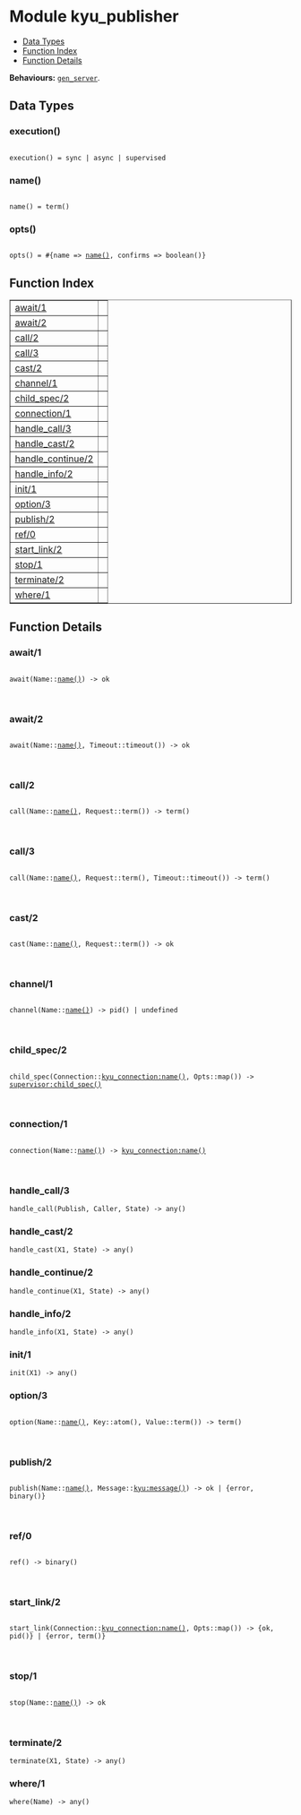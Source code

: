 

# Module kyu_publisher #
* [Data Types](#types)
* [Function Index](#index)
* [Function Details](#functions)

__Behaviours:__ [`gen_server`](gen_server.md).

<a name="types"></a>

## Data Types ##




### <a name="type-execution">execution()</a> ###


<pre><code>
execution() = sync | async | supervised
</code></pre>




### <a name="type-name">name()</a> ###


<pre><code>
name() = term()
</code></pre>




### <a name="type-opts">opts()</a> ###


<pre><code>
opts() = #{name =&gt; <a href="#type-name">name()</a>, confirms =&gt; boolean()}
</code></pre>

<a name="index"></a>

## Function Index ##


<table width="100%" border="1" cellspacing="0" cellpadding="2" summary="function index"><tr><td valign="top"><a href="#await-1">await/1</a></td><td></td></tr><tr><td valign="top"><a href="#await-2">await/2</a></td><td></td></tr><tr><td valign="top"><a href="#call-2">call/2</a></td><td></td></tr><tr><td valign="top"><a href="#call-3">call/3</a></td><td></td></tr><tr><td valign="top"><a href="#cast-2">cast/2</a></td><td></td></tr><tr><td valign="top"><a href="#channel-1">channel/1</a></td><td></td></tr><tr><td valign="top"><a href="#child_spec-2">child_spec/2</a></td><td></td></tr><tr><td valign="top"><a href="#connection-1">connection/1</a></td><td></td></tr><tr><td valign="top"><a href="#handle_call-3">handle_call/3</a></td><td></td></tr><tr><td valign="top"><a href="#handle_cast-2">handle_cast/2</a></td><td></td></tr><tr><td valign="top"><a href="#handle_continue-2">handle_continue/2</a></td><td></td></tr><tr><td valign="top"><a href="#handle_info-2">handle_info/2</a></td><td></td></tr><tr><td valign="top"><a href="#init-1">init/1</a></td><td></td></tr><tr><td valign="top"><a href="#option-3">option/3</a></td><td></td></tr><tr><td valign="top"><a href="#publish-2">publish/2</a></td><td></td></tr><tr><td valign="top"><a href="#ref-0">ref/0</a></td><td></td></tr><tr><td valign="top"><a href="#start_link-2">start_link/2</a></td><td></td></tr><tr><td valign="top"><a href="#stop-1">stop/1</a></td><td></td></tr><tr><td valign="top"><a href="#terminate-2">terminate/2</a></td><td></td></tr><tr><td valign="top"><a href="#where-1">where/1</a></td><td></td></tr></table>


<a name="functions"></a>

## Function Details ##

<a name="await-1"></a>

### await/1 ###

<pre><code>
await(Name::<a href="#type-name">name()</a>) -&gt; ok
</code></pre>
<br />

<a name="await-2"></a>

### await/2 ###

<pre><code>
await(Name::<a href="#type-name">name()</a>, Timeout::timeout()) -&gt; ok
</code></pre>
<br />

<a name="call-2"></a>

### call/2 ###

<pre><code>
call(Name::<a href="#type-name">name()</a>, Request::term()) -&gt; term()
</code></pre>
<br />

<a name="call-3"></a>

### call/3 ###

<pre><code>
call(Name::<a href="#type-name">name()</a>, Request::term(), Timeout::timeout()) -&gt; term()
</code></pre>
<br />

<a name="cast-2"></a>

### cast/2 ###

<pre><code>
cast(Name::<a href="#type-name">name()</a>, Request::term()) -&gt; ok
</code></pre>
<br />

<a name="channel-1"></a>

### channel/1 ###

<pre><code>
channel(Name::<a href="#type-name">name()</a>) -&gt; pid() | undefined
</code></pre>
<br />

<a name="child_spec-2"></a>

### child_spec/2 ###

<pre><code>
child_spec(Connection::<a href="kyu_connection.md#type-name">kyu_connection:name()</a>, Opts::map()) -&gt; <a href="supervisor.md#type-child_spec">supervisor:child_spec()</a>
</code></pre>
<br />

<a name="connection-1"></a>

### connection/1 ###

<pre><code>
connection(Name::<a href="#type-name">name()</a>) -&gt; <a href="kyu_connection.md#type-name">kyu_connection:name()</a>
</code></pre>
<br />

<a name="handle_call-3"></a>

### handle_call/3 ###

`handle_call(Publish, Caller, State) -> any()`

<a name="handle_cast-2"></a>

### handle_cast/2 ###

`handle_cast(X1, State) -> any()`

<a name="handle_continue-2"></a>

### handle_continue/2 ###

`handle_continue(X1, State) -> any()`

<a name="handle_info-2"></a>

### handle_info/2 ###

`handle_info(X1, State) -> any()`

<a name="init-1"></a>

### init/1 ###

`init(X1) -> any()`

<a name="option-3"></a>

### option/3 ###

<pre><code>
option(Name::<a href="#type-name">name()</a>, Key::atom(), Value::term()) -&gt; term()
</code></pre>
<br />

<a name="publish-2"></a>

### publish/2 ###

<pre><code>
publish(Name::<a href="#type-name">name()</a>, Message::<a href="kyu.md#type-message">kyu:message()</a>) -&gt; ok | {error, binary()}
</code></pre>
<br />

<a name="ref-0"></a>

### ref/0 ###

<pre><code>
ref() -&gt; binary()
</code></pre>
<br />

<a name="start_link-2"></a>

### start_link/2 ###

<pre><code>
start_link(Connection::<a href="kyu_connection.md#type-name">kyu_connection:name()</a>, Opts::map()) -&gt; {ok, pid()} | {error, term()}
</code></pre>
<br />

<a name="stop-1"></a>

### stop/1 ###

<pre><code>
stop(Name::<a href="#type-name">name()</a>) -&gt; ok
</code></pre>
<br />

<a name="terminate-2"></a>

### terminate/2 ###

`terminate(X1, State) -> any()`

<a name="where-1"></a>

### where/1 ###

`where(Name) -> any()`

